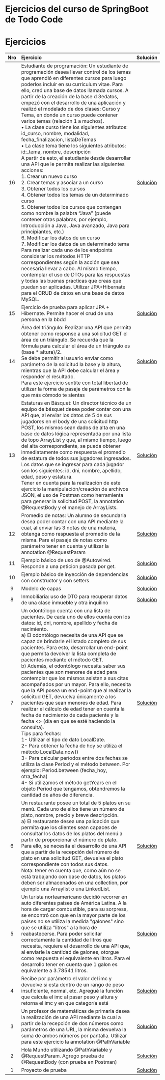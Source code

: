# Ejercicios del curso de SpringBoot de Todo Code




# Ejercicios

| Nro  |                                                          Ejercicio                                                         |                                                                                          Solución                                                                                         |
|:----:|:---------------------------------------------------------------------------------------------------------------------------|:----------------------------------------------------------------------------------------------------------------------------------------------------------------------------------------:|
| 16 | Estudiante de programación: Un estudiante de programación desea llevar control de los temas que aprendió en diferentes cursos para luego poderlos incluir en su curriculum vitae. Para ello, creó una base de datos llamada cursos. A partir de la creación de la base d 3edatos, empezó con el desarrollo de una aplicación y realizó el modelado de dos clases: Curso y Tema, en donde un curso puede contener varios temas (relación 1 a muchos). <br> •	La clase curso tiene los siguientes atributos: id_curso, nombre, modalidad, fecha_finalizacion, listaDeTemas <br> •	La clase tema tiene los siguientes atributos: id:_tema, nombre, descripción <br> A partir de esto, el estudiante desde desarrollar una API que le permita realizar las siguientes acciones: <br> 1.	Crear un nuevo curso <br> 2.	Crear temas y asociar a un curso <br> 3.	Obtener todos los cursos <br> 4.	Obtener todos los temas de un determinado curso <br> 5.	Obtener todos los cursos que contengan como nombre la palabra “Java” (puede contener otras palabras, por ejemplo, Introducción a Java, Java avanzado, Java para principiantes, etc.) <br> 6.	Modificar los datos de un curso <br> 7.	Modificar los datos de un determinado tema <br> Para realizar cada uno de los endpoints considerar los métodos HTTP correspondientes según la acción que sea necesaria llevar a cabo. Al mismo tiempo, contemplar el uso de DTOs para las respuestas y todas las buenas prácticas que creas que puedan ser aplicadas. Utilizar JPA+Hibernate para el CRUD de datos en una base de datos MySQL. | [Solución](https://github.com/CaroBima/EjerciciosSpringBoot/tree/master/16%20-%20Estudiante%20de%20Programacion)    | 
| 15 | Ejercicio de prueba para aplicar JPA + Hibernate. Permite hacer el crud de una persona en la bbdd | [Solución](https://github.com/CaroBima/CursoSpringBoot/tree/master/15%20-%20Prueba%20con%20JPA)    |
| 14 | Área del triángulo: Realizar una API que permita obtener como response a una solicitud GET el área de un triángulo. Se recuerda que la fórmula para calcular el área de un triángulo es (base * altura)/2. <br> Se debe permitir al usuario enviar como parámetro de la solicitud la base y la altura, mientras que la API debe calcular el área y responder el resultado. <br> Para este ejercicio sentite con total libertad de utilizar la forma de pasaje de parámetros con la que más cómodo te sientas | [Solución](https://github.com/CaroBima/CursoSpringBoot/tree/master/14%20-%20C%C3%A1lculo%20del%20area%20de%20un%20triangulo)    | 
| 13 | Estaturas en Básquet: Un director técnico de un equipo de básquet desea poder contar con una API que, al enviar los datos de 5 de sus jugadores en el body de una solicitud http POST, los mismos sean dados de alta en una base de datos lógica representada por una lista de topo ArrayList y que, al mismo tiempo, luego del alta correspondiente, se pueda obtener inmediatamente como respuesta el promedio de estatura de todos sus jugadores ingresados. <br> Los datos que se ingresar para cada jugador son los siguientes: id, dni, nombre, apellido, edad, peso y estatura. <br> Tener en cuenta para la realización de este ejercicio la manipulación/creación de archivos JSON, el uso de Postman como herramienta para generar la solicitud POST, la annotation @RequestBody y el manejo de ArrayLists.  | [Solución](https://github.com/CaroBima/CursoSpringBoot/tree/master/13%20-%20Estaturas%20Basquet)    |
| 12 | Promedio de notas: Un alumno de secundaria desea poder contar con una API mediante la cual, al enviar las 3 notas de una materia, obtenga como respuesta el promedio de la misma. Para el pasaje de notas como parámetro tener en cuenta y utilizar la annotation @RequestParam  | [Solución](https://github.com/CaroBima/CursoSpringBoot/tree/master/12%20-%20PromedioNotas)    |
| 11 | Ejemplo básico de uso de @Autowired. Responde a una peticion pasada por get.  | [Solución](https://github.com/CaroBima/CursoSpringBoot/tree/master/11%20-%20Autowired)    |
| 10 | Ejemplo básico de inyección de dependencias con constructor y con setters  | [Solución](https://github.com/CaroBima/CursoSpringBoot/tree/master/10%20-%20InyeccionDependenciasConstructor)    |
| 9 | Modelo de capas  | [Solución](https://github.com/CaroBima/CursoSpringBoot/tree/master/09%20-%20modeloCapas)    |
| 8 | Inmobiliaria: uso de DTO para recuperar datos de una clase inmueble y otra inquilino  | [Solución](https://github.com/CaroBima/CursoSpringBoot/tree/master/08%20-%20inmo)    |
| 7 | Un odontólogo cuenta con una lista de pacientes. De cada uno de ellos cuenta con los datos: id, dni, nombre, apellido y fecha de nacimiento. <br> a) El odontólogo necesita de una API que se capaz de brindarle el listado completo de sus pacientes. Para esto, desarrollar un end-point que permita devolver la lista completa de pacientes mediante el método GET. <br> b) Además, el odontólogo necesita saber sus pacientes que son menores de edad para contemplar que los mismos asistan a sus citas acompañados por un mayor. Para ello, necesita que la API posea un end-point que al realizar la solicitud GET, devuelva únicamente a los pacientes que sean menores de edad. Para realizar el cálculo de edad tener en cuenta la fecha de nacimiento de cada paciente y la fecha <<actual>> (día en que se esté haciendo la consulta). <br> Tips para fechas: <br> 1- Utilizar el tipo de dato LocalDate. <br> 2- Para obtener la fecha de hoy se utiliza el método LocalDate.now() <br> 3- Para calcular períodos entre dos fechas se utiliza la clase Period y el método between. Por ejemplo: Period.between (fecha_hoy, otra_fecha) <br> 4- Si utilizamos el método getYears en el objeto Period que tengamos, obtendremos la cantidad de años de diferencia.  | [Solución](https://github.com/CaroBima/CursoSpringBoot/tree/master/07%20-%20odontologo)                |
| 6 | Un restaurante posee un total de 5 platos en su menú. Cada uno de ellos tiene un número de plato, nombre, precio y breve descripción. <br> a) El restaurante desea una palicación que permita que los clientes sean capaces de consultar los datos de los platos del menú a partir de proporcionar el número de plato. <br> Para ello, se necesita el desarrollo de una API que a partir de la recepción del número de plato en una solicitud GET, devuelva el plato correspondiente con todos sus datos. <br> Nota: tener en cuenta que, como aún no se está trabajando con base de datos, los platos deben ser almacenados en una collection, por ejemplo una Arraylist o una LinkedList.  | [Solución](https://github.com/CaroBima/CursoSpringBoot/tree/master/06%20-%20restaurante)                |
 | 5 | Un turista norteamericano decidió recorrer en auto diferentes paises de América Latina. A la hora de cargar combustible, para su sorpresa, se encontró con que en la mayor parte de los países no se utiliza la medida "galones" sino que se utiliza "litros" a la hora de reabastecerse. Para poder solicitar correctamente la cantidad de litros que necesita, requiere el desarrollo de una API que, al enviarle la cantidad de galones, otorgue como respuesta el equivalente en litros. Para el desarrollo tener en cuenta que 1 galon es equivalente a 3.78541 litros.   | [Solución](https://github.com/CaroBima/CursoSpringBoot/tree/master/05%20-%20ejIntegrador%20-%20Turista)                |
| 4 | Recibe por parámetro el valor del imc y devuelve si esta dentro de un rango de peso insuficiente, normal, etc. Agregué la función que calcula el imc al pasar peso y altura y retorna el imc y en que categoría está  | [Solución](https://github.com/CaroBima/CursoSpringBoot/tree/master/04%20-%20imccalc)                |
  | 3 | Un profesor de matemáticas de primaria desea la realización de una API mediante la cual a partir de la recepción de dos números como parámetros de una URL, la misma devuelva la suma de ambos números por pantalla. Utilizar para este ejercicio la annotation @PathVariable  | [Solución](https://github.com/CaroBima/CursoSpringBoot/tree/master/03%20-%20Profesor%20Matem%C3%A1ticas)    |
| 2 | Hola Mundo utilizando @PathVariable y @RequestParam. Agrego prueba de @RequestBody (con prueba en Postman) | [Solución](https://github.com/CaroBima/CursoSpringBoot/tree/master/02%20-%20HolaMundo)                |
| 1  | Proyecto de prueba                                  | [Solución](https://github.com/CaroBima/CursoSpringBoot/tree/master/01%20-%20Primer%20proyecto%20de%20prueba)                |



